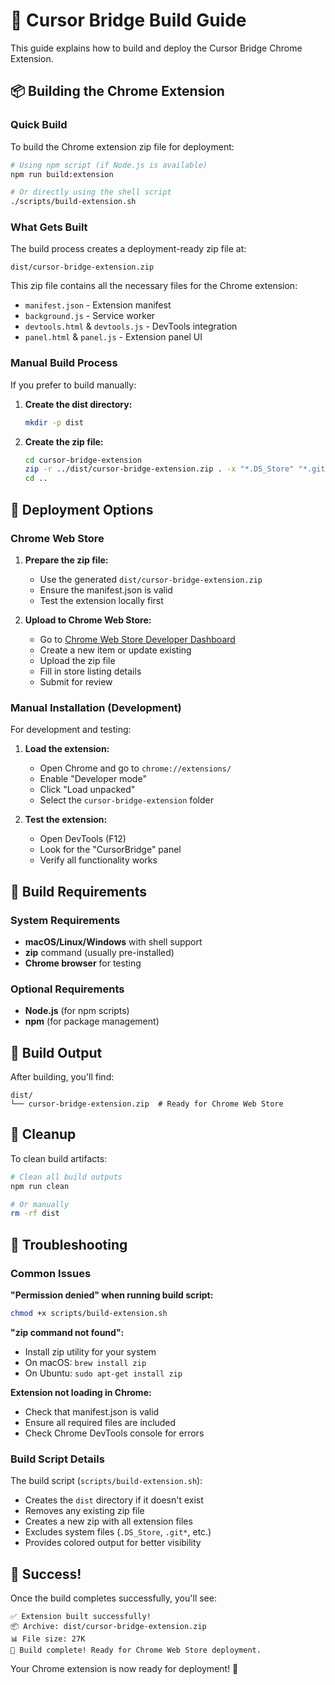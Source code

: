 # 🚀 Cursor Bridge Build Guide

This guide explains how to build and deploy the Cursor Bridge Chrome Extension.

## 📦 Building the Chrome Extension

### Quick Build

To build the Chrome extension zip file for deployment:

```bash
# Using npm script (if Node.js is available)
npm run build:extension

# Or directly using the shell script
./scripts/build-extension.sh
```

### What Gets Built

The build process creates a deployment-ready zip file at:
```
dist/cursor-bridge-extension.zip
```

This zip file contains all the necessary files for the Chrome extension:
- `manifest.json` - Extension manifest
- `background.js` - Service worker
- `devtools.html` & `devtools.js` - DevTools integration
- `panel.html` & `panel.js` - Extension panel UI

### Manual Build Process

If you prefer to build manually:

1. **Create the dist directory:**
   ```bash
   mkdir -p dist
   ```

2. **Create the zip file:**
   ```bash
   cd cursor-bridge-extension
   zip -r ../dist/cursor-bridge-extension.zip . -x "*.DS_Store" "*.git*" "node_modules/*" "*.log"
   cd ..
   ```

## 🎯 Deployment Options

### Chrome Web Store

1. **Prepare the zip file:**
   - Use the generated `dist/cursor-bridge-extension.zip`
   - Ensure the manifest.json is valid
   - Test the extension locally first

2. **Upload to Chrome Web Store:**
   - Go to [Chrome Web Store Developer Dashboard](https://chrome.google.com/webstore/devconsole/)
   - Create a new item or update existing
   - Upload the zip file
   - Fill in store listing details
   - Submit for review

### Manual Installation (Development)

For development and testing:

1. **Load the extension:**
   - Open Chrome and go to `chrome://extensions/`
   - Enable "Developer mode"
   - Click "Load unpacked"
   - Select the `cursor-bridge-extension` folder

2. **Test the extension:**
   - Open DevTools (F12)
   - Look for the "CursorBridge" panel
   - Verify all functionality works

## 🔧 Build Requirements

### System Requirements

- **macOS/Linux/Windows** with shell support
- **zip** command (usually pre-installed)
- **Chrome browser** for testing

### Optional Requirements

- **Node.js** (for npm scripts)
- **npm** (for package management)

## 📁 Build Output

After building, you'll find:

```
dist/
└── cursor-bridge-extension.zip  # Ready for Chrome Web Store
```

## 🧹 Cleanup

To clean build artifacts:

```bash
# Clean all build outputs
npm run clean

# Or manually
rm -rf dist
```

## 🐛 Troubleshooting

### Common Issues

**"Permission denied" when running build script:**
```bash
chmod +x scripts/build-extension.sh
```

**"zip command not found":**
- Install zip utility for your system
- On macOS: `brew install zip`
- On Ubuntu: `sudo apt-get install zip`

**Extension not loading in Chrome:**
- Check that manifest.json is valid
- Ensure all required files are included
- Check Chrome DevTools console for errors

### Build Script Details

The build script (`scripts/build-extension.sh`):
- Creates the `dist` directory if it doesn't exist
- Removes any existing zip file
- Creates a new zip with all extension files
- Excludes system files (`.DS_Store`, `.git*`, etc.)
- Provides colored output for better visibility

## 🎉 Success!

Once the build completes successfully, you'll see:
```
✅ Extension built successfully!
📦 Archive: dist/cursor-bridge-extension.zip
📊 File size: 27K
🎉 Build complete! Ready for Chrome Web Store deployment.
```

Your Chrome extension is now ready for deployment! 🚀
